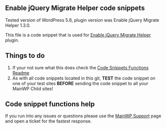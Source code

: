 ## Enable jQuery Migrate Helper code snippets

Tested version of WordPress 5.8, plugin version was Enable jQuery Migrate Helper 1.3.0.

This file is a code snippet that is used for [Enable jQuery Migrate Helper](https://wordpress.org/plugins/enable-jquery-migrate-helper/) plugin. 

## Things to do

1. If your not sure what this does check the [Code Snippets Functions Readme](https://github.com/mainwp/Code-Snippets-Functions/blob/master/README.md)
2. As with all code snippets located in this git, **TEST** the code snippet on one of your test sites **BEFORE** sending the code snippet to all your MainWP Child sites!

## Code snippet functions help

If you run into any issues or questions please use the [MainWP Support](https://mainwp.com/support/) page and open a ticket for the fastest response.
